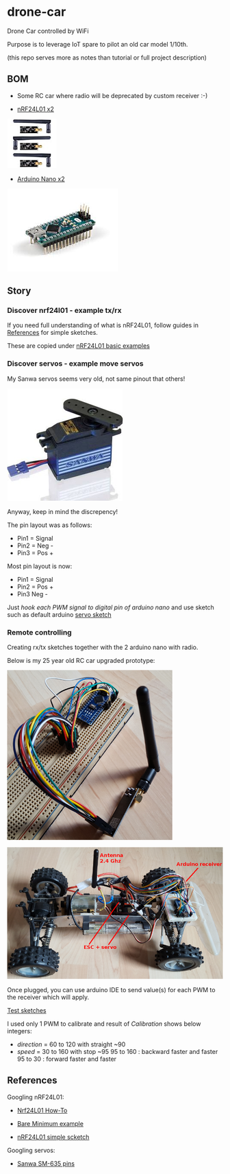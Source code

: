 
# drone-car

Drone Car controlled by WiFi

Purpose is to leverage IoT spare to pilot an old car model 1/10th.

(this repo serves more as notes than tutorial or full project description)


## BOM

* Some RC car where radio will be deprecated by custom receiver :-)


* [nRF24L01 x2](https://www.amazon.fr/dp/B06WD17WLS/ref=pe_386181_51767671_TE_dp_1)

![nRF24L01](res/nrf24.jpg)

* [Arduino Nano x2](http://www.ebay.fr/sch/i.html?_from=R40&_trksid=p2047675.m570.l1313.TR6.TRC1.A0.H0.Xarduino+nano.TRS0&_nkw=arduino+nano&_sacat=0)

![Arduino Nano](res/arduino-nano.jpg)


## Story

### Discover nrf24l01 - example tx/rx


If you need full understanding of what is nRF24L01, follow guides in [References](#references) for simple sketches.

These are copied under [nRF24L01 basic examples](references/01-discover-rf24)


### Discover servos - example move servos

My Sanwa servos seems very old, not same pinout that others!

![Sanwa](res/sanwa-servo.jpg)

Anyway, keep in mind the discrepency!

The pin layout was as follows:
* Pin1 = Signal
* Pin2 = Neg -
* Pin3 = Pos +

Most pin layout is now:
* Pin1 = Signal
* Pin2 = Pos +
* Pin3 Neg -

Just *hook each PWM signal to digital pin of arduino nano* and use sketch such as default arduino [servo sketch](references/02-discover-servos)


### Remote controlling

Creating rx/tx sketches together with the 2 arduino nano with radio.

Below is my 25 year old RC car upgraded prototype:

![Controller](res/breadboard-controller.png)

![Car receiver](res/breadboard-receiver.png)

Once plugged, you can use arduino IDE to send value(s) for each PWM to the receiver which will apply.

[Test sketches](src/00-nrf24)

I used only 1 PWM to calibrate and result of *Calibration* shows below integers:
* *direction* = 60 to 120 with straight ~90 
* *speed* = 30 to 160 with stop ~95
  95 to 160 : backward faster and faster
  95 to 30  : forward faster and faster

## References


Googling nRF24L01:

* [Nrf24L01 How-To](https://arduino-info.wikispaces.com/Nrf24L01-2.4GHz-HowTo#lib)

* [Bare Minimum example](https://arduino-info.wikispaces.com/Nrf24L01-2.4GHz-ExampleSketches#bm1)

* [nRF24L01 simple scketch](http://www.elec-cafe.com/multiple-nodes-nrf24l01-wireless-temperature-ds18b20-with-arduino-uno-2-transmitter-1-receiver/)


Googling servos:

* [Sanwa SM-635 pins](http://www.rcmf.co.uk/4um/rc-radio-gear/sanwa-servo-wiring/)


